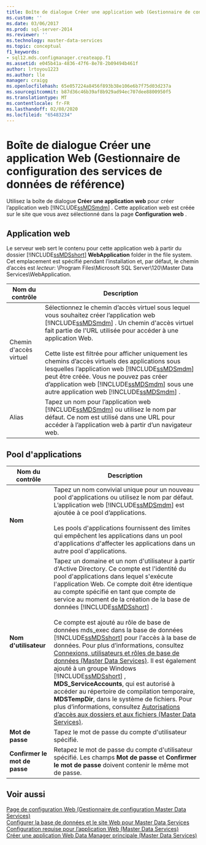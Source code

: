 ```yaml
---
title: Boîte de dialogue Créer une application web (Gestionnaire de configuration Master Data Services) | Microsoft Docs
ms.custom: ''
ms.date: 03/06/2017
ms.prod: sql-server-2014
ms.reviewer: ''
ms.technology: master-data-services
ms.topic: conceptual
f1_keywords:
- sql12.mds.configmanager.createapp.f1
ms.assetid: e045b41a-4836-47f6-8e78-2b09494b461f
author: lrtoyou1223
ms.author: lle
manager: craigg
ms.openlocfilehash: 65e057224a8456f893b38e106e6b7f75d03d237a
ms.sourcegitcommit: b87d36c46b39af8b929ad94ec707dee8800950f5
ms.translationtype: MT
ms.contentlocale: fr-FR
ms.lasthandoff: 02/08/2020
ms.locfileid: "65483234"
---
```

# <a name="create-web-application-dialog-box-master-data-services-configuration-manager"></a>Boîte de dialogue Créer une application Web (Gestionnaire de configuration des services de données de référence)
  Utilisez la boîte de dialogue **Créer une application web** pour créer l’application web [!INCLUDE[ssMDSmdm](../includes/ssmdsmdm-md.md)] . Cette application web est créée sur le site que vous avez sélectionné dans la page **Configuration web** .  
  
## <a name="web-application"></a>Application web  
 Le serveur web sert le contenu pour cette application web à partir du dossier [!INCLUDE[ssMDSshort](../includes/ssmdsshort-md.md)] **WebApplication** folder in the file system. Cet emplacement est spécifié pendant l’installation et, par défaut, le chemin d’accès est *lecteur*: \Program Files\Microsoft SQL Server\120\Master Data Services\WebApplication.  
  
|Nom du contrôle|Description|  
|------------------|-----------------|  
|Chemin d'accès virtuel|Sélectionnez le chemin d’accès virtuel sous lequel vous souhaitez créer l’application web [!INCLUDE[ssMDSmdm](../includes/ssmdsmdm-md.md)] . Un chemin d'accès virtuel fait partie de l'URL utilisée pour accéder à une application Web.<br /><br /> Cette liste est filtrée pour afficher uniquement les chemins d’accès virtuels des applications sous lesquelles l’application web [!INCLUDE[ssMDSmdm](../includes/ssmdsmdm-md.md)] peut être créée. Vous ne pouvez pas créer d’application web [!INCLUDE[ssMDSmdm](../includes/ssmdsmdm-md.md)] sous une autre application web [!INCLUDE[ssMDSmdm](../includes/ssmdsmdm-md.md)] .|  
|Alias|Tapez un nom pour l’application web [!INCLUDE[ssMDSmdm](../includes/ssmdsmdm-md.md)] ou utilisez le nom par défaut. Ce nom est utilisé dans une URL pour accéder à l’application web à partir d’un navigateur web.|  
  
## <a name="application-pool"></a>Pool d'applications  
  
|Nom du contrôle|Description|  
|------------------|-----------------|  
|**Nom**|Tapez un nom convivial unique pour un nouveau pool d'applications ou utilisez le nom par défaut. L’application web [!INCLUDE[ssMDSmdm](../includes/ssmdsmdm-md.md)] est ajoutée à ce pool d’applications.<br /><br /> Les pools d'applications fournissent des limites qui empêchent les applications dans un pool d'applications d'affecter les applications dans un autre pool d'applications.|  
|**Nom d'utilisateur**|Tapez un domaine et un nom d'utilisateur à partir d'Active Directory. Ce compte est l'identité du pool d'applications dans lequel s'exécute l'application Web. Ce compte doit être identique au compte spécifié en tant que compte de service au moment de la création de la base de données [!INCLUDE[ssMDSshort](../includes/ssmdsshort-md.md)] .<br /><br /> Ce compte est ajouté au rôle de base de données mds_exec dans la base de données [!INCLUDE[ssMDSshort](../includes/ssmdsshort-md.md)] pour l'accès à la base de données. Pour plus d’informations, consultez [Connexions, utilisateurs et rôles de base de données &#40;Master Data Services&#41;](database-logins-users-and-roles-master-data-services.md). Il est également ajouté à un groupe Windows [!INCLUDE[ssMDSshort](../includes/ssmdsshort-md.md)] , **MDS_ServiceAccounts**, qui est autorisé à accéder au répertoire de compilation temporaire, **MDSTempDir**, dans le système de fichiers. Pour plus d’informations, consultez [Autorisations d’accès aux dossiers et aux fichiers &#40;Master Data Services&#41;](../../2014/master-data-services/folder-and-file-permissions-master-data-services.md).|  
|**Mot de passe**|Tapez le mot de passe du compte d'utilisateur spécifié.|  
|**Confirmer le mot de passe**|Retapez le mot de passe du compte d'utilisateur spécifié. Les champs **Mot de passe** et **Confirmer le mot de passe** doivent contenir le même mot de passe.|  
  
## <a name="see-also"></a>Voir aussi  
 [Page de configuration Web &#40;Gestionnaire de configuration Master Data Services&#41;](../../2014/master-data-services/web-configuration-page-master-data-services-configuration-manager.md)   
 [Configurer la base de données et le site Web pour Master Data Services](../../2014/master-data-services/set-up-the-database-and-website-for-master-data-services.md)   
 [Configuration requise pour l’application Web &#40;Master Data Services&#41;](install-windows/web-application-requirements-master-data-services.md)   
 [Créer une application Web Data Manager principale &#40;Master Data Services&#41;](install-windows/create-a-master-data-manager-web-application-master-data-services.md)  
  
  
